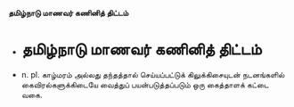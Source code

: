 **தமிழ்நாடு மாணவர் கணினித் திட்டம்**
- # தமிழ்நாடு மாணவர் கணினித் திட்டம்
- n. pl. காழ்மரம் அல்லது தந்தத்தால் செய்யப்பட்டுக் கிலுக்கிசையுடன் நடனங்களில் கைவிரல்களுக்கிடையே வைத்துப் பயன்படுத்தப்படும் ஒரு கைத்தாளக் கட்டை வகை.

